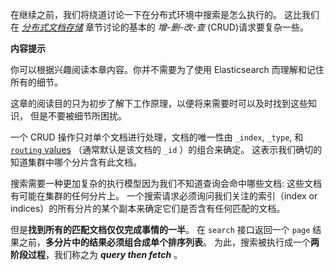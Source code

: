 在继续之前，我们将绕道讨论一下在分布式环境中搜索是怎么执行的。 这比我们在 [*分布式文档存储*](https://www.elastic.co/guide/cn/elasticsearch/guide/current/distributed-docs.html) 章节讨论的基本的 *增-删-改-查* (CRUD)请求要复杂一些。

**内容提示**

你可以根据兴趣阅读本章内容。你并不需要为了使用 Elasticsearch 而理解和记住所有的细节。

这章的阅读目的只为初步了解下工作原理，以便将来需要时可以及时找到这些知识， 但是不要被细节所困扰。

一个 CRUD 操作只对单个文档进行处理，文档的唯一性由 `_index`, `_type`, 和 [`routing` values](https://www.elastic.co/guide/cn/elasticsearch/guide/current/routing-value.html) （通常默认是该文档的 `_id` ）的组合来确定。 这表示我们确切的知道集群中哪个分片含有此文档。

搜索需要一种更加复杂的执行模型因为我们不知道查询会命中哪些文档: 这些文档有可能在集群的任何分片上。 一个搜索请求必须询问我们关注的索引（index or indices）的所有分片的某个副本来确定它们是否含有任何匹配的文档。

但是**找到所有的匹配文档仅仅完成事情的一半**。 在 `search` 接口返回一个 `page` 结果之前，**多分片中的结果必须组合成单个排序列表**。 为此，搜索被执行成一个**两阶段过程**，我们称之为 ***query then fetch*** 。

